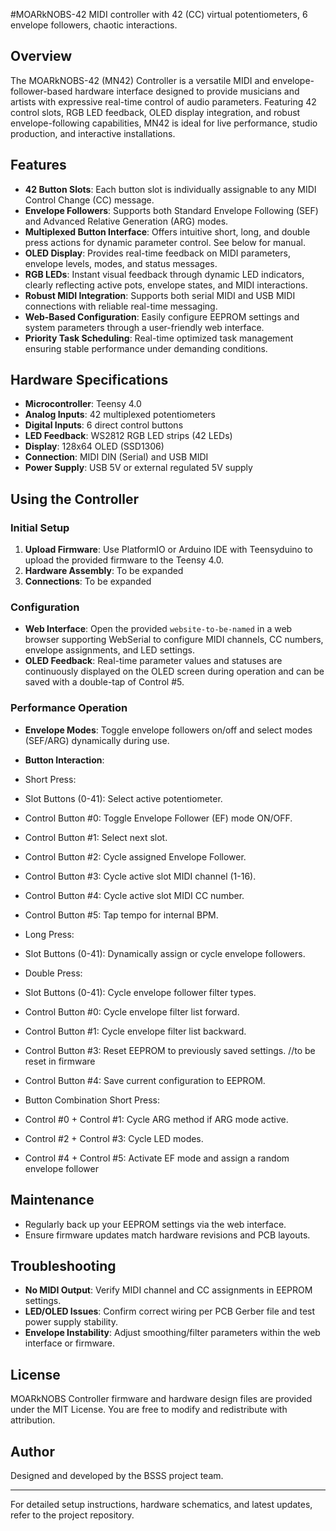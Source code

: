 #MOARkNOBS-42
MIDI controller with 42 (CC) virtual potentiometers, 6 envelope followers, chaotic interactions.

## Overview

The MOARkNOBS-42 (MN42) Controller is a versatile MIDI and envelope-follower-based hardware interface designed to provide musicians and artists with expressive real-time control of audio parameters. Featuring 42 control slots, RGB LED feedback, OLED display integration, and robust envelope-following capabilities, MN42 is ideal for live performance, studio production, and interactive installations.

## Features

* **42 Button Slots**: Each button slot is individually assignable to any MIDI Control Change (CC) message.
* **Envelope Followers**: Supports both Standard Envelope Following (SEF) and Advanced Relative Generation (ARG) modes.
* **Multiplexed Button Interface**: Offers intuitive short, long, and double press actions for dynamic parameter control. See below for manual.
* **OLED Display**: Provides real-time feedback on MIDI parameters, envelope levels, modes, and status messages.
* **RGB LEDs**: Instant visual feedback through dynamic LED indicators, clearly reflecting active pots, envelope states, and MIDI interactions.
* **Robust MIDI Integration**: Supports both serial MIDI and USB MIDI connections with reliable real-time messaging.
* **Web-Based Configuration**: Easily configure EEPROM settings and system parameters through a user-friendly web interface.
* **Priority Task Scheduling**: Real-time optimized task management ensuring stable performance under demanding conditions.

## Hardware Specifications

* **Microcontroller**: Teensy 4.0
* **Analog Inputs**: 42 multiplexed potentiometers
* **Digital Inputs**: 6 direct control buttons
* **LED Feedback**: WS2812 RGB LED strips (42 LEDs)
* **Display**: 128x64 OLED (SSD1306)
* **Connection**: MIDI DIN (Serial) and USB MIDI
* **Power Supply**: USB 5V or external regulated 5V supply

## Using the Controller

### Initial Setup

1. **Upload Firmware**: Use PlatformIO or Arduino IDE with Teensyduino to upload the provided firmware to the Teensy 4.0.
2. **Hardware Assembly**: To be expanded
3. **Connections**: To be expanded

### Configuration

* **Web Interface**: Open the provided `website-to-be-named` in a web browser supporting WebSerial to configure MIDI channels, CC numbers, envelope assignments, and LED settings.
* **OLED Feedback**: Real-time parameter values and statuses are continuously displayed on the OLED screen during operation and can be saved with a double-tap of Control #5.

### Performance Operation

* **Envelope Modes**: Toggle envelope followers on/off and select modes (SEF/ARG) dynamically during use.
* **Button Interaction**:

* Short Press:
* Slot Buttons (0-41): Select active potentiometer.

* Control Button #0: Toggle Envelope Follower (EF) mode ON/OFF.

* Control Button #1: Select next slot.

* Control Button #2: Cycle assigned Envelope Follower.

* Control Button #3: Cycle active slot MIDI channel (1-16).

* Control Button #4: Cycle active slot MIDI CC number.

* Control Button #5: Tap tempo for internal BPM.

* Long Press:
* Slot Buttons (0-41): Dynamically assign or cycle envelope followers.

* Double Press:
* Slot Buttons (0-41): Cycle envelope follower filter types.

* Control Button #0: Cycle envelope filter list forward.

* Control Button #1: Cycle envelope filter list backward.

* Control Button #3: Reset EEPROM to previously saved settings. //to be reset in firmware

* Control Button #4: Save current configuration to EEPROM.

* Button Combination Short Press:
* Control #0 + Control #1: Cycle ARG method if ARG mode active.

* Control #2 + Control #3: Cycle LED modes.

* Control #4 + Control #5: Activate EF mode and assign a random envelope follower

## Maintenance

* Regularly back up your EEPROM settings via the web interface.
* Ensure firmware updates match hardware revisions and PCB layouts.

## Troubleshooting

* **No MIDI Output**: Verify MIDI channel and CC assignments in EEPROM settings.
* **LED/OLED Issues**: Confirm correct wiring per PCB Gerber file and test power supply stability.
* **Envelope Instability**: Adjust smoothing/filter parameters within the web interface or firmware.

## License

MOARkNOBS Controller firmware and hardware design files are provided under the MIT License. You are free to modify and redistribute with attribution.

## Author

Designed and developed by the BSSS project team.

---

For detailed setup instructions, hardware schematics, and latest updates, refer to the project repository.
